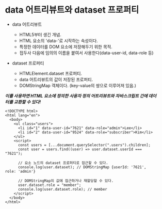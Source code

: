 # data 어트리뷰트와 dataset 프로퍼티

- data  어트리뷰트
  - HTML5부터 생긴 개념.
  - HTML 요소의 'data-'로 시작하는 속성이다.
  - 특정한 데이터를 DOM 요소에 저장해두기 위한 목적.
  - 접두사 다음에  임의의 이름을 붙여서 사용한다(data-user-id, data-role 등)

- dataset 프로퍼티
  - HTMLElement.dataset 프로퍼티.
  - data 어트리뷰트의 값이 저장된 프로퍼티.
  - DOMStringMap 객체이다. (key-value의 쌍으로 이루어져 있음.)

**_이를 사용하면 HTML 요소에 정의한 사용자 정의 어트리뷰트와 자바스크립트 간에 데이터를 교환할 수 있다!_**

```
<!DOCTYPE html>
<html lang="en">
  <body>
    <ul class="users">
      <li id="1" data-user-id="7621" data-role="admin">Lee</li>
      <li id="2" data-user-id="9524" data-role="subscriber">Kim</li>
    </ul>
    <script>
      const users = [...document.querySelector(".users").children];
      const user = users.find((user) => user.dataset.userId === "7621");

      // 요소 노드의 dataset 프로퍼티로 접근할 수 있다.
      console.log(user.dataset); // DOMStringMap {userId: '7621', role: 'admin'}

      // DOMStringMap의 값에 접근하거나 재할당할 수 있다.
      user.dataset.role = "member";
      console.log(user.dataset.role); // member
    </script>
  </body>
</html>
```
